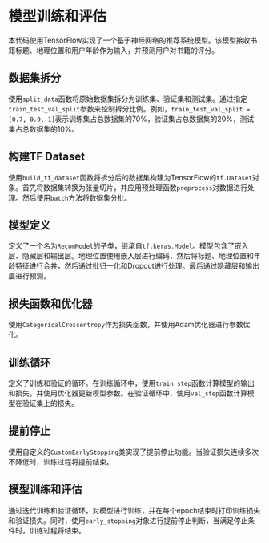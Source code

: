 # 模型训练和评估

本代码使用TensorFlow实现了一个基于神经网络的推荐系统模型。该模型接收书籍标题、地理位置和用户年龄作为输入，并预测用户对书籍的评分。

## 数据集拆分

使用`split_data`函数将原始数据集拆分为训练集、验证集和测试集。通过指定`train_test_val_split`参数来控制拆分比例。例如，`train_test_val_split = [0.7, 0.9, 1]`表示训练集占总数据集的70%，验证集占总数据集的20%，测试集占总数据集的10%。

## 构建TF Dataset

使用`build_tf_dataset`函数将拆分后的数据集构建为TensorFlow的`tf.Dataset`对象。首先将数据集转换为张量切片，并应用预处理函数`preprocess`对数据进行处理。然后使用`batch`方法将数据集分批。

## 模型定义

定义了一个名为`RecomModel`的子类，继承自`tf.keras.Model`。模型包含了嵌入层、隐藏层和输出层。地理位置使用嵌入层进行编码，然后将标题、地理位置和年龄特征进行合并，然后通过批归一化和Dropout进行处理。最后通过隐藏层和输出层进行预测。

## 损失函数和优化器

使用`CategoricalCrossentropy`作为损失函数，并使用Adam优化器进行参数优化。

## 训练循环

定义了训练和验证的循环。在训练循环中，使用`train_step`函数计算模型的输出和损失，并使用优化器更新模型参数。在验证循环中，使用`val_step`函数计算模型在验证集上的损失。

## 提前停止

使用自定义的`CustomEarlyStopping`类实现了提前停止功能。当验证损失连续多次不降低时，训练过程将提前结束。

## 模型训练和评估

通过迭代训练和验证循环，对模型进行训练，并在每个epoch结束时打印训练损失和验证损失。同时，使用`early_stopping`对象进行提前停止判断，当满足停止条件时，训练过程将结束。
